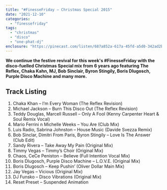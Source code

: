 ```yaml
---
title: "#FinesseFriday – Christmas Special 2015"
date: "2021-12-10"
categories: 
  - "finessefriday"
tags: 
  - "christmas"
  - "disco"
  - "one-phat-dj"
enclosure: "https://pinecast.com/listen/687a852a-617a-45fd-a5d0-342ad2b26697.mp3 96441744 audio/mpeg "
---
```


**We continue the festive revival for this week's #FinesseFriday with the disco-fuelled Christmas Special mix from 6 years ago featuring The Reflex, Chaka Kahn, MJ, Bob Sinclair, Byron Stingily, Boris Dlugosch, Purple Disco Machine and many more.**

## Track Listing

1. Chaka Khan – I’m Every Woman (The Reflex Revision)
2. Michael Jackson – Burn This Disco Out (The Reflex Revision)
3. Teddy Douglas, Marcell Russell – Only A Fool (Kenny Carpenter Heart & Soul Remix Vocal)
4. Mario Ferrini n Michelle Weeks – You Are (Club Mix)
5. Luis Radio, Sabrina Johnston – House Music (Davide Svezza Remix)
6. Bob Sinclar, Dimitri From Paris, Byron Stingily – Love Is The Answer (Club Edit)
7. Sandy Rivera – Take Away My Pain (Original Mix)
8. Timmy Vegas – Timmy’s Choir (Original Mix)
9. Chaos, CeCe Peniston – Believe (Full Intention Vocal Mix)
10. Boris Dlugosch, Purple Disco Machine – L.O.V.E. (Original Mix)
11. Boris Dlugosch – Keep Pushin’ (Oliver Dollar Main Mix)
12. Jay Vegas – Vicious (Original Mix)
13. DJ Funsko – Disco Vibrations (Original Mix)
14. Reset Preset – Suspended Animation
